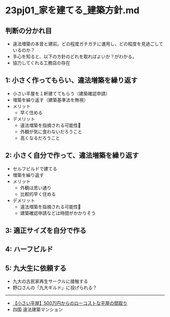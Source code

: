 # 23pj01_家を建てる_建築方針.md
## 判断の分かれ目
- 違法増築の本音と建前。どの程度ガチガチに運用し、どの程度を見過ごしているのか？
- 手心を知ると、以下の方針のどれを取ればよいか？がわかる。
- 協力してくれる工務店の存在

## 1: 小さく作ってもらい、違法増築を繰り返す
- 小さい平屋を１軒建ててもらう（建築確認申請）
- 増築を繰り返す（建築基準法を無視）
- メリット
  - 早く住める
- デメリット
  - 違法増築を指摘される可能性🚨
  - 外観が気に食わないだろうこと
  - 高くなるだろうこと
## 2: 小さく自分で作って、違法増築を繰り返す
- セルフビルドで建てる
- 増築を繰り返す
- メリット
  - 外観は思い通り
  - 比較的早く住める
- デメリット
  - 違法増築を指摘される可能性🚨
  - 建築確認申請などは時間がかかりそう
## 3: 適正サイズを自分で作る
## 4: ハーフビルド
## 5: 九大生に依頼する
- 九大の古民家再生サークルに接触する
- 野口さんの「九大ギルド」に投げられる？



---
- [【小さい平屋】500万円からのローコストな平屋の間取り](https://www.pcoating.com/hiraya/small-house.html#500)
- 四国 違法建築マンション
